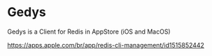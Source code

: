 # Gedys
Gedys is a Client for Redis in AppStore (iOS and MacOS)


https://apps.apple.com/br/app/redis-cli-management/id1515852442
